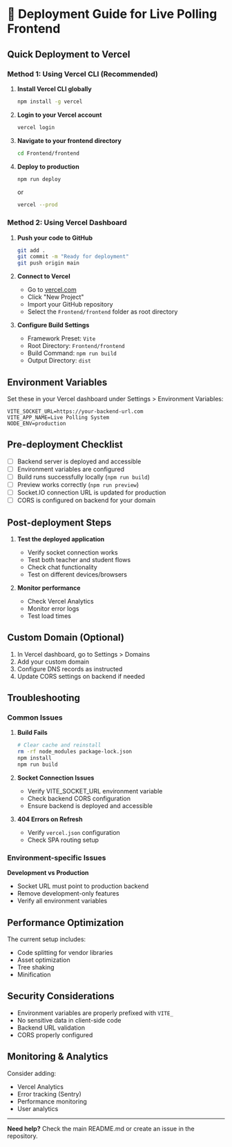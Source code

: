 # 🚀 Deployment Guide for Live Polling Frontend

## Quick Deployment to Vercel

### Method 1: Using Vercel CLI (Recommended)

1. **Install Vercel CLI globally**

   ```bash
   npm install -g vercel
   ```

2. **Login to your Vercel account**

   ```bash
   vercel login
   ```

3. **Navigate to your frontend directory**

   ```bash
   cd Frontend/frontend
   ```

4. **Deploy to production**
   ```bash
   npm run deploy
   ```
   or
   ```bash
   vercel --prod
   ```

### Method 2: Using Vercel Dashboard

1. **Push your code to GitHub**

   ```bash
   git add .
   git commit -m "Ready for deployment"
   git push origin main
   ```

2. **Connect to Vercel**

   - Go to [vercel.com](https://vercel.com)
   - Click "New Project"
   - Import your GitHub repository
   - Select the `Frontend/frontend` folder as root directory

3. **Configure Build Settings**
   - Framework Preset: `Vite`
   - Root Directory: `Frontend/frontend`
   - Build Command: `npm run build`
   - Output Directory: `dist`

## Environment Variables

Set these in your Vercel dashboard under Settings > Environment Variables:

```env
VITE_SOCKET_URL=https://your-backend-url.com
VITE_APP_NAME=Live Polling System
NODE_ENV=production
```

## Pre-deployment Checklist

- [ ] Backend server is deployed and accessible
- [ ] Environment variables are configured
- [ ] Build runs successfully locally (`npm run build`)
- [ ] Preview works correctly (`npm run preview`)
- [ ] Socket.IO connection URL is updated for production
- [ ] CORS is configured on backend for your domain

## Post-deployment Steps

1. **Test the deployed application**

   - Verify socket connection works
   - Test both teacher and student flows
   - Check chat functionality
   - Test on different devices/browsers

2. **Monitor performance**
   - Check Vercel Analytics
   - Monitor error logs
   - Test load times

## Custom Domain (Optional)

1. In Vercel dashboard, go to Settings > Domains
2. Add your custom domain
3. Configure DNS records as instructed
4. Update CORS settings on backend if needed

## Troubleshooting

### Common Issues

1. **Build Fails**

   ```bash
   # Clear cache and reinstall
   rm -rf node_modules package-lock.json
   npm install
   npm run build
   ```

2. **Socket Connection Issues**

   - Verify VITE_SOCKET_URL environment variable
   - Check backend CORS configuration
   - Ensure backend is deployed and accessible

3. **404 Errors on Refresh**
   - Verify `vercel.json` configuration
   - Check SPA routing setup

### Environment-specific Issues

**Development vs Production**

- Socket URL must point to production backend
- Remove development-only features
- Verify all environment variables

## Performance Optimization

The current setup includes:

- Code splitting for vendor libraries
- Asset optimization
- Tree shaking
- Minification

## Security Considerations

- Environment variables are properly prefixed with `VITE_`
- No sensitive data in client-side code
- Backend URL validation
- CORS properly configured

## Monitoring & Analytics

Consider adding:

- Vercel Analytics
- Error tracking (Sentry)
- Performance monitoring
- User analytics

---

**Need help?** Check the main README.md or create an issue in the repository.
